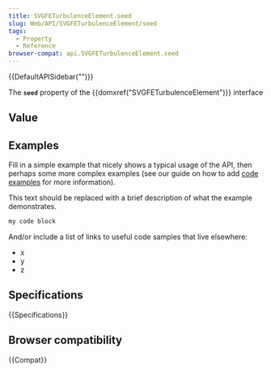```yaml
---
title: SVGFETurbulenceElement.seed
slug: Web/API/SVGFETurbulenceElement/seed
tags:
  - Property
  - Reference
browser-compat: api.SVGFETurbulenceElement.seed
---
```

{{DefaultAPISidebar("")}}

The **`seed`** property of the {{domxref("SVGFETurbulenceElement")}} interface 

## Value



## Examples

Fill in a simple example that nicely shows a typical usage of the API, then perhaps some more complex examples (see our guide on how to add [code examples](/en-US/docs/MDN/Contribute/Structures/Code_examples) for more information).

This text should be replaced with a brief description of what the example demonstrates.

```js
my code block
```

And/or include a list of links to useful code samples that live elsewhere:

*   x
*   y
*   z

## Specifications

{{Specifications}}

## Browser compatibility

{{Compat}}


